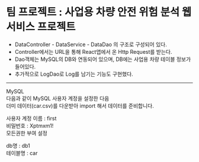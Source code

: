 # 팀 프로젝트 : 사업용 차량 안전 위험 분석 웹서비스 프로젝트
- DataController - DataService - DataDao 의 구조로 구성되어 있다.
- Controller에서는 URL을 통해 React앱에서 온 Http Request를 받는다.
- Dao객체는 MySQL의 DB와 연동되어 있으며, DB에는 사업용 차량 테이블 정보가 들어있다.
- 추가적으로 LogDao로 Log를 남기는 기능도 구현했다.

--- 

MySQL  
다음과 같이 MySQL 사용자 계정을 설정한 다음  
더미 데이터(car.csv)를 다운받아 import 해서 데이터를 준비합니다.

사용자 계정 이름 : first  
비밀번호 : Xptmxm1!  
모든권한 부여 설정  
  
db명 : db1  
테이블명 : car  
